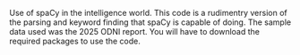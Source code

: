 Use of spaCy in the intelligence world. This code is a rudimentry version of the parsing and keyword finding that spaCy is capable of doing. The sample data used was the 2025 ODNI report.
You will have to download the required packages to use the code. 
